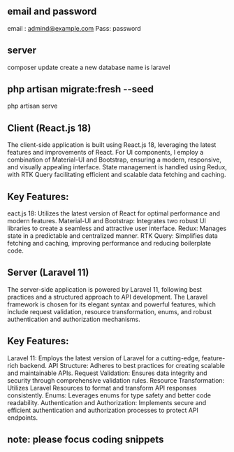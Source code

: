 

## email and password
email : admind@example.com
Pass: password


## server
composer update
create a new database name is laravel

## php artisan migrate:fresh --seed
php artisan serve


## Client (React.js 18)
The client-side application is built using React.js 18, leveraging the latest features and improvements of React. For UI components, I employ a combination of Material-UI and Bootstrap, ensuring a modern, responsive, and visually appealing interface. State management is handled using Redux, with RTK Query facilitating efficient and scalable data fetching and caching.

## Key Features:

eact.js 18: Utilizes the latest version of React for optimal performance and modern features.
Material-UI and Bootstrap: Integrates two robust UI libraries to create a seamless and attractive user interface.
Redux: Manages state in a predictable and centralized manner.
RTK Query: Simplifies data fetching and caching, improving performance and reducing boilerplate code.


## Server (Laravel 11)
The server-side application is powered by Laravel 11, following best practices and a structured approach to API development. The Laravel framework is chosen for its elegant syntax and powerful features, which include request validation, resource transformation, enums, and robust authentication and authorization mechanisms.

## Key Features:

Laravel 11: Employs the latest version of Laravel for a cutting-edge, feature-rich backend.
API Structure: Adheres to best practices for creating scalable and maintainable APIs.
Request Validation: Ensures data integrity and security through comprehensive validation rules.
Resource Transformation: Utilizes Laravel Resources to format and transform API responses consistently.
Enums: Leverages enums for type safety and better code readability.
Authentication and Authorization: Implements secure and efficient authentication and authorization processes to protect API endpoints.


## note: please focus coding snippets